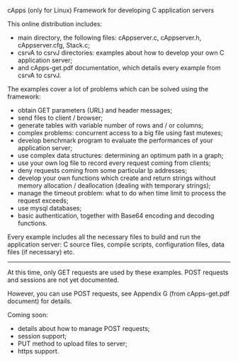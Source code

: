 cApps (only for Linux)
Framework for developing C application servers

This online distribution includes:
- main directory, the following files: cAppserver.c, cAppserver.h, cAppserver.cfg, Stack.c;
- csrvA to csrvJ directories: examples about how to develop your own C application server;
- and cApps-get.pdf documentation, which details every example from csrvA to csrvJ.

The examples cover a lot of problems which can be solved using the framework:
- obtain GET parameters (URL) and header messages;
- send files to client / browser;
- generate tables with variable number of rows and / or columns;
- complex problems: concurrent access to a big file using fast mutexes;
- develop benchmark program to evaluate the performances of your application server;
- use complex data structures: determining an optimum path in a graph;
- use your own log file to record every request coming from clients;
- deny requests coming from some particular Ip addresses;
- develop your own functions which create and return strings without memory allocation /
  deallocation (dealing with temporary strings);
- manage the timeout problem: what to do when time limit to process the request exceeds;
- use mysql databases;
- basic authentication, together with Base64 encoding and decoding functions.

Every example includes all the necessary files to build and run the application server:
C source files, compile scripts, configuration files, data files (if necessary) etc.

---------------------------------------------------------------------------------------------

At this time, only GET requests are used by these examples.
POST requests and sessions are not yet documented.

However, you can use POST requests, see Appendix G (from cApps-get.pdf document) for details.

Coming soon:
- details about how to manage POST requests;
- session support;
- PUT method to upload files to server;
- https support.
